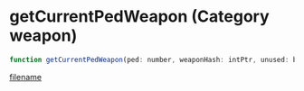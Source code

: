 # getCurrentPedWeapon (Category weapon)

```js
function getCurrentPedWeapon(ped: number, weaponHash: intPtr, unused: boolean): Array
```

[filename](getCurrentPedWeapon_m.md ':include')